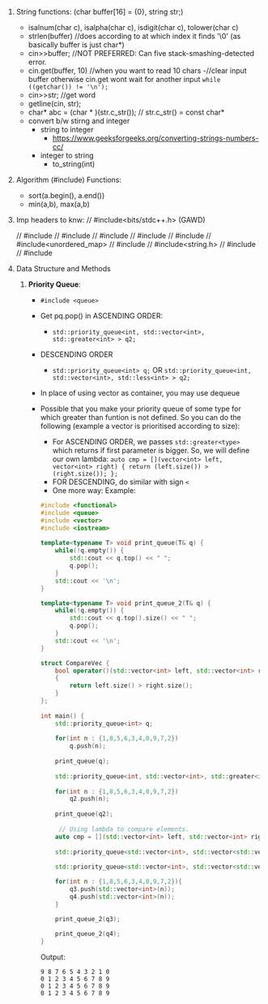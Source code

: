 1. String functions: (char buffer[16] = {0}, string str;)
	- isalnum(char c), isalpha(char c), isdigit(char c), tolower(char c)
	- strlen(buffer) //does according to at which index it finds '\0' (as basically buffer is just char*)
	- cin>>buffer; //NOT PREFERRED: Can five stack-smashing-detected error.
	- cin.get(buffer, 10) //when you want to read 10 chars 
		-//clear input buffer otherwise cin.get wont wait for another input
    	`while ((getchar()) != '\n');`
	- cin>>str; //get word
	- getline(cin, str);
	- char* abc = (char * )(str.c_str()); // str.c_str() = const char*
	- convert b/w stirng and integer
		- string to integer
			- https://www.geeksforgeeks.org/converting-strings-numbers-cc/
		- integer to string
			- to_string(int)

2. Algorithm (#include<algorithm>) Functions: 
	- sort(a.begin(), a.end())
	- min(a,b), max(a,b)

3. Imp headers to knw:
	// #include<bits/stdc++.h> (GAWD)

	// #include<iostream>
	// #include<vector>
	// #include<stack>
	// #include<queue>
	// #include<map>
	// #include<unordered_map>
	// #include<string>
	// #include<string.h>
	// #include <list>
	// #include<algorithm>

4. Data Structure and Methods
	1. **Priority Queue**:
		- `#include <queue>`
		- Get pq.pop() in ASCENDING ORDER:
			- `std::priority_queue<int, std::vector<int>, std::greater<int> > q2;`
		- DESCENDING ORDER
			- `std::priority_queue<int> q;` OR `std::priority_queue<int, std::vector<int>, std::less<int> > q2;` 
		- In place of using vector<int> as container, you may use dequeue<int>
		- Possible that you make your priority queue of some type for which greater than funtion is not defined. So you can do the following (example a vector<int> is prioritised according to size):
			- For ASCENDING ORDER, we passes `std::greater<type>` which returns if first parameter is bigger. So, we will define our own lambda:
				`auto cmp = [](vector<int> left, vector<int> right) { return (left.size()) > (right.size()); };`
			- FOR DESCENDING, do similar with sign `<`
			- One more way:
			Example:

			```cpp
			#include <functional>
			#include <queue>
			#include <vector>
			#include <iostream>
			 
			template<typename T> void print_queue(T& q) {
			    while(!q.empty()) {
			        std::cout << q.top() << " ";
			        q.pop();
			    }
			    std::cout << '\n';
			}

			template<typename T> void print_queue_2(T& q) {
			    while(!q.empty()) {
			        std::cout << q.top().size() << " ";
			        q.pop();
			    }
			    std::cout << '\n';
			}

			struct CompareVec { 
			    bool operator()(std::vector<int> left, std::vector<int> right) 
			    { 
			        return left.size() > right.size(); 
			    } 
			}; 
			 
			int main() {
			    std::priority_queue<int> q;
			 
			    for(int n : {1,8,5,6,3,4,0,9,7,2})
			        q.push(n);
			 
			    print_queue(q);
			 
			    std::priority_queue<int, std::vector<int>, std::greater<int> > q2;
			 
			    for(int n : {1,8,5,6,3,4,0,9,7,2})
			        q2.push(n);
			 
			    print_queue(q2);
			 
			     // Using lambda to compare elements.
			    auto cmp = [](std::vector<int> left, std::vector<int> right) { return (left.size()) > (right.size()); };
			    
			    std::priority_queue<std::vector<int>, std::vector<std::vector<int>>, decltype(cmp)> q3(cmp);
			 
			    std::priority_queue<std::vector<int>, std::vector<std::vector<int>>, CompareVec> q4;

			    for(int n : {1,8,5,6,3,4,0,9,7,2}){
			        q3.push(std::vector<int>(n));
			        q4.push(std::vector<int>(n));
			    }

			    print_queue_2(q3);
			    
			    print_queue_2(q4);
			}
			```

			Output:
			```
			9 8 7 6 5 4 3 2 1 0 
			0 1 2 3 4 5 6 7 8 9 
			0 1 2 3 4 5 6 7 8 9 
			0 1 2 3 4 5 6 7 8 9 
			```
